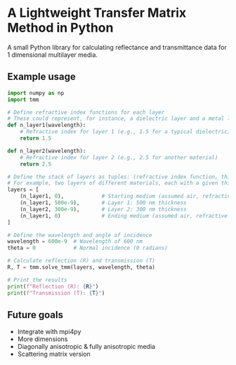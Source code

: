 # A Lightweight Transfer Matrix Method in Python
A small Python library for calculating reflectance and transmittance data for 1 dimensional multilayer media.

## Example usage
```py
import numpy as np
import tmm

# Define refractive index functions for each layer
# These could represent, for instance, a dielectric layer and a metal layer
def n_layer1(wavelength):
    # Refractive index for layer 1 (e.g., 1.5 for a typical dielectric)
    return 1.5

def n_layer2(wavelength):
    # Refractive index for layer 2 (e.g., 2.5 for another material)
    return 2.5

# Define the stack of layers as tuples: (refractive index function, thickness in meters)
# For example, two layers of different materials, each with a given thickness
layers = [
    (n_layer1, 0),            # Starting medium (assumed air, refractive index of 1)
    (n_layer1, 500e-9),       # Layer 1: 500 nm thickness
    (n_layer2, 300e-9),       # Layer 2: 300 nm thickness
    (n_layer1, 0)             # Ending medium (assumed air, refractive index of 1)
]

# Define the wavelength and angle of incidence
wavelength = 600e-9  # Wavelength of 600 nm
theta = 0            # Normal incidence (0 radians)

# Calculate reflection (R) and transmission (T)
R, T = tmm.solve_tmm(layers, wavelength, theta)

# Print the results
print(f"Reflection (R): {R}")
print(f"Transmission (T): {T}")
```

## Future goals
- Integrate with mpi4py
- More dimensions
- Diagonally anisotropic & fully anisotropic media
- Scattering matrix version
